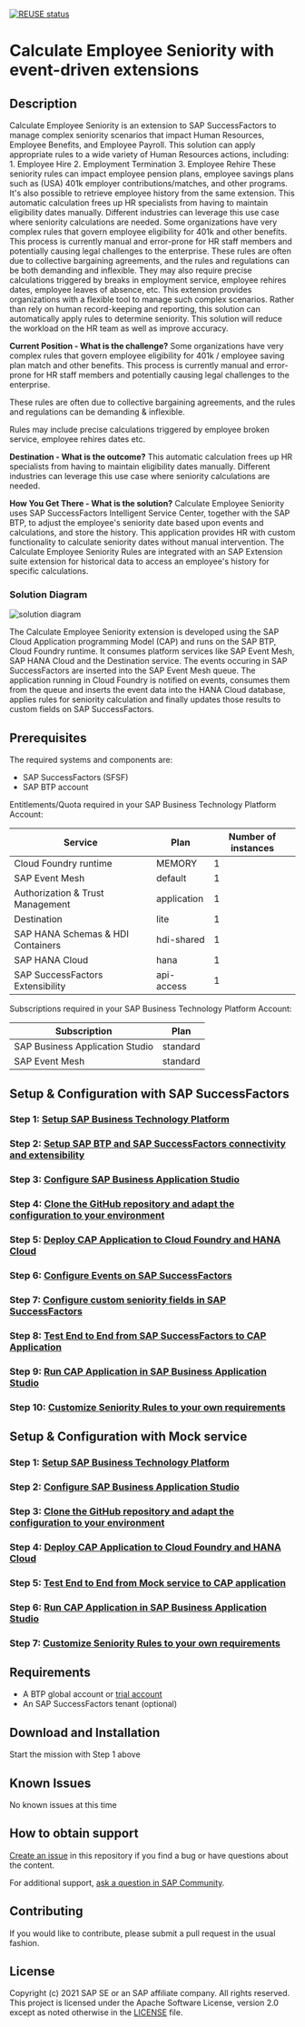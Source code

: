 [![REUSE status](https://api.reuse.software/badge/github.com/SAP-samples/successfactors-extension-calculate-employee-seniority)](https://api.reuse.software/info/github.com/SAP-samples/successfactors-extension-calculate-employee-seniority)

# Calculate Employee Seniority with event-driven extensions
## Description
Calculate Employee Seniority is an extension to SAP SuccessFactors to manage complex seniority scenarios that impact Human Resources, Employee Benefits, and Employee Payroll. This solution can apply appropriate rules to a wide variety of Human Resources actions, including: 1. Employee Hire 2. Employment Termination 3. Employee Rehire These seniority rules can impact employee pension plans, employee savings plans such as (USA) 401k employer contributions/matches, and other programs. It's also possible to retrieve employee history from the same extension. This automatic calculation frees up HR specialists from having to maintain eligibility dates manually. Different industries can leverage this use case where seniority calculations are needed. Some organizations have very complex rules that govern employee eligibility for 401k and other benefits. This process is currently manual and error-prone for HR staff members and potentially causing legal challenges to the enterprise. These rules are often due to collective bargaining agreements, and the rules and regulations can be both demanding and inflexible. They may also require precise calculations triggered by breaks in employment service, employee rehires dates, employee leaves of absence, etc. This extension provides organizations with a flexible tool to manage such complex scenarios. Rather than rely on human record-keeping and reporting, this solution can automatically apply rules to determine seniority. This solution will reduce the workload on the HR team as well as improve accuracy.

**Current Position - What is the challenge?**
Some organizations have very complex rules that govern employee eligibility for 401k / employee saving plan match and other benefits. This process is currently manual and error-prone for HR staff members and potentially causing legal challenges to the enterprise.

These rules are often due to collective bargaining agreements, and the rules and regulations can be demanding & inflexible.

Rules may include precise calculations triggered by employee broken service, employee rehires dates etc.

**Destination - What is the outcome?**
This automatic calculation frees up HR specialists from having to maintain eligibility dates manually. Different industries can leverage this use case where seniority calculations are needed.

**How You Get There - What is the solution?**
Calculate Employee Seniority uses SAP SuccessFactors Intelligent Service Center, together with the SAP BTP, to adjust the employee's seniority date based upon events and calculations, and store the history.
This application provides HR with custom functionality to calculate seniority dates without manual intervention. The Calculate Employee Seniority Rules are integrated with an SAP Extension suite extension for historical data to access an employee's history for specific calculations.

### Solution Diagram

![solution diagram](../mission/images/solution_diagram.png) 

The Calculate Employee Seniority extension is developed using the SAP Cloud Application programming Model (CAP) and runs on the SAP BTP, Cloud Foundry runtime. It consumes platform services like SAP Event Mesh, SAP HANA Cloud and the Destination service. The events occuring in SAP SuccessFactors are inserted into the SAP Event Mesh queue. The application running in Cloud Foundry is notified on events, consumes them from the queue and inserts the event data into the HANA Cloud database, applies rules for seniority calculation and finally updates those results to custom fields on SAP SuccessFactors.

## Prerequisites
The required systems and components are:

- SAP SuccessFactors (SFSF)
- SAP BTP account

Entitlements/Quota required in your SAP Business Technology Platform Account:

| Service                           | Plan        | Number of instances |
| --------------------------------- | ----------- | ------------------- |
| Cloud Foundry runtime             | MEMORY      | 1                   |
| SAP Event Mesh                    | default     | 1                   |
| Authorization & Trust Management  | application | 1                   |
| Destination                       | lite        | 1                   |
| SAP HANA Schemas & HDI Containers | hdi-shared  | 1                   |
| SAP HANA Cloud                    | hana        | 1                   |
| SAP SuccessFactors Extensibility  | api-access  | 1                   |

Subscriptions required in your SAP Business Technology Platform Account:

| Subscription                      | Plan             |
| --------------------------------- | ---------------- |
| SAP Business Application Studio   | standard         |
| SAP Event Mesh                    | standard         |

## Setup & Configuration with SAP SuccessFactors

### Step 1: [Setup SAP Business Technology Platform](../mission/01-SetupSAPBusinessTechnologyPlatform)
### Step 2: [Setup SAP BTP and SAP SuccessFactors connectivity and extensibility](../mission/02-SetupSAPBTPAndSAPSuccessFactorsConnectivityAndExtensibility)
### Step 3: [Configure SAP Business Application Studio](../mission/03-ConfigureSAPBusinessApplicationStudio)
### Step 4: [Clone the GitHub repository and adapt the configuration to your environment](../mission/04-CloneTheGitHubRepositoryAndAdaptTheConfigurationToYourEnvironment)
### Step 5: [Deploy CAP Application to Cloud Foundry and HANA Cloud](../mission/05-DeployCAPApplicationToCloudFoundryAndHANACloud)
### Step 6: [Configure Events on SAP SuccessFactors](../mission/06-ConfigureEventsOnSAPSuccessFactors)
### Step 7: [Configure custom seniority fields in SAP SuccessFactors](../mission/07-ConfigureCustomSeniorityFieldsInSAPSuccessFactors)
### Step 8: [Test End to End from SAP SuccessFactors to CAP Application](../mission/08-TestEndToEndFromSAPSuccessFactorsToCAPApplication)
### Step 9: [Run CAP Application in SAP Business Application Studio](../mission/09-RunCAPApplicationInSAPBusinessApplicationStudio)
### Step 10: [Customize Seniority Rules to your own requirements](../mission/10-CustomizeSeniorityRulesToYourOwnRequirements)


## Setup & Configuration with Mock service

### Step 1: [Setup SAP Business Technology Platform](../mission/01-SetupSAPBusinessTechnologyPlatform)
### Step 2: [Configure SAP Business Application Studio](../mission/03-ConfigureSAPBusinessApplicationStudio)
### Step 3: [Clone the GitHub repository and adapt the configuration to your environment](../mission/04-CloneTheGitHubRepositoryAndAdaptTheConfigurationToYourEnvironmentMock)
### Step 4: [Deploy CAP Application to Cloud Foundry and HANA Cloud](../mission/11-MockSfsfDeployment)
### Step 5: [Test End to End from Mock service to CAP application](../mission/12-TestEndToEndMockFromCAP)
### Step 6: [Run CAP Application in SAP Business Application Studio](../mission/09-RunCAPApplicationInSAPBusinessApplicationStudio)
### Step 7: [Customize Seniority Rules to your own requirements](../mission/10-CustomizeSeniorityRulesToYourOwnRequirements)


## Requirements

  * A BTP global account or [trial account](https://www.sap.com/products/business-technology-platform/trial.html)
  * An SAP SuccessFactors tenant (optional)

## Download and Installation

Start the mission with Step 1 above

## Known Issues

No known issues at this time

## How to obtain support

[Create an issue](https://github.com/SAP-samples/successfactors-extension-calculate-employee-seniority/issues) in this repository if you find a bug or have questions about the content.
 
For additional support, [ask a question in SAP Community](https://answers.sap.com/questions/ask.html).

## Contributing

If you would like to contribute, please submit a pull request in the usual fashion.

## License
Copyright (c) 2021 SAP SE or an SAP affiliate company. All rights reserved. This project is licensed under the Apache Software License, version 2.0 except as noted otherwise in the [LICENSE](LICENSES/Apache-2.0.txt) file.
